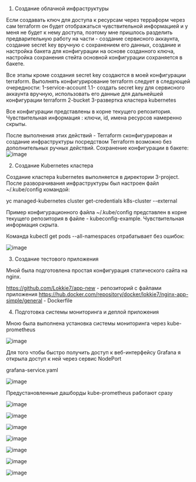   1. Создание облачной инфраструктуры

  Если создавать ключ для доступа к ресурсам через терраформ через сам terraform он будет отображаться чувствительной информацией и у меня не будет к нему доступа, поэтому мне пришлось разделить предварительную работу на части - создание сервисного аккаунта, создание secret key вручную с сохранением его данных, создание и настройка бакета для конфигурации на основе созданного ключа, настройка сохранения стейта основной конфигурации сохраняется в бакете.

  Все этапы кроме создания secret key создаются в моей конфигурации terraform.
  Выполнять конфигурирование terraform следует в следующей очередности:
  1-service-account
    1.1- создать secret key для сервисного аккаунта вручную, использовать его данные для дальнейшей конфигурации terraform
  2-bucket
  3-развертка кластера kubernetes

  Все конфигурации представлены в корне текущего репозитория. Чувствительная информация : ключи, id, имена ресурсов намеренно скрыты.

  После выполнения этих действий - Terraform сконфигурирован и создание инфраструктуры посредством Terraform возможно без дополнительных ручных действий.
Сохранение конфигурации в бакете: 
![image](https://github.com/user-attachments/assets/fe4cdf3f-dcce-4472-947f-ace939be44db)

2. Создание Kubernetes кластера

Создание кластера kubernetes выполняется в директории 3-project. После разворачивания инфраструктуры был настроен файл ~/.kube/config командой:

yc managed-kubernetes cluster get-credentials k8s-cluster --external

Пример конфигурационного файла ~/.kube/config представлен в корне текущего репозитория в файле - kubeconfig-example. Чувствительная информация скрыта.

Команда kubectl get pods --all-namespaces отрабатывает без ошибок:

![image](https://github.com/user-attachments/assets/1be3c3cf-9d00-4462-afb5-687362d78d88)

3. Создание тестового приложения

Мной была подготовлена простая конфигурация статического сайта на nginx.

https://github.com/Lokkie7/app-new - репозиторий с файлами приложения
https://hub.docker.com/repository/docker/lokkie7/nginx-app-simple/general - Dockerfile

4. Подготовка cистемы мониторинга и деплой приложения

Мною была выполнена установка системы мониторинга через kube-prometheus

![image](https://github.com/user-attachments/assets/602b4b37-a4cd-4f7d-9ad8-d9d515ec7ad0)

Для того чтобы быстро получить доступ к веб-интерфейсу Grafana я открыла доступ к ней через сервис NodePort

grafana-service.yaml

![image](https://github.com/user-attachments/assets/fbc48e59-5784-4a0d-83ab-a1ecdea5bce0)

Предустановленные дашборды kube-prometheus работают сразу

![image](https://github.com/user-attachments/assets/30999446-7354-4d59-8d1c-99b32c4b6a09)


![image](https://github.com/user-attachments/assets/68fef964-dd5e-4b77-86bf-e0a434521417)

![image](https://github.com/user-attachments/assets/9d310877-a4c1-45c5-a8bd-58c4243e3a05)

![image](https://github.com/user-attachments/assets/00c6a472-7d5d-45ea-952f-1a4fa4045e03)

![image](https://github.com/user-attachments/assets/61c7c0de-206d-4be5-91fa-f6cef48f2b6f)

![image](https://github.com/user-attachments/assets/55ba39d4-68f4-4863-b485-0aad714e56ba)

![image](https://github.com/user-attachments/assets/3387f680-0543-466d-8b57-6e68a8baf619)

